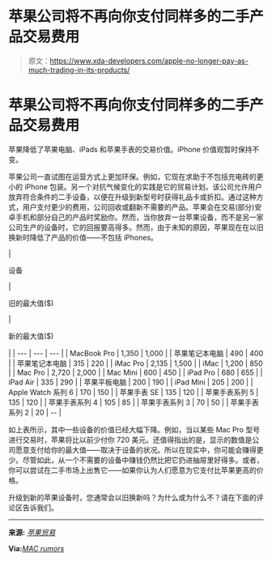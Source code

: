 # 苹果公司将不再向你支付同样多的二手产品交易费用

> 原文：<https://www.xda-developers.com/apple-no-longer-pay-as-much-trading-in-its-products/>

# 苹果公司将不再向你支付同样多的二手产品交易费用

苹果降低了苹果电脑、iPads 和苹果手表的交易价值。iPhone 价值观暂时保持不变。

苹果公司一直试图在运营方式上更加环保。例如，它现在求助于不包括充电砖的更小的 iPhone 包装。另一个对抗气候变化的实践是它的贸易计划。该公司允许用户放弃符合条件的二手设备，以便在升级到新型号时获得礼品卡或折扣。通过这种方式，用户支付更少的费用，公司回收或翻新不需要的产品。苹果会在交易(部分)安卓手机和部分自己的产品时奖励你。然而，当你放弃一台苹果设备，而不是另一家公司生产的设备时，它的回报要高得多。然而，由于未知的原因，苹果现在在以旧换新时降低了产品的价值——不包括 iPhones。

| 

设备

 | 

旧的最大值($)

 | 

新的最大值($)

 |
| --- | --- | --- |
| MacBook Pro | 1,350 | 1,000 |
| 苹果笔记本电脑 | 490 | 400 |
| 苹果笔记本电脑 | 315 | 220 |
| iMac Pro | 2,135 | 1,500 |
| iMac | 1,200 | 850 |
| Mac Pro | 2,720 | 2,000 |
| Mac Mini | 600 | 450 |
| iPad Pro | 680 | 655 |
| iPad Air | 335 | 290 |
| 苹果平板电脑 | 200 | 190 |
| iPad Mini | 205 | 200 |
| Apple Watch 系列 6 | 170 | 150 |
| 苹果手表 SE | 135 | 120 |
| 苹果手表系列 5 | 135 | 120 |
| 苹果手表系列 4 | 105 | 85 |
| 苹果手表系列 3 | 70 | 50 |
| 苹果手表系列 2 | 20 | -- |

如上表所示，其中一些设备的价值已经大幅下降。例如，当以某些 Mac Pro 型号进行交易时，苹果将比以前少付你 720 美元。还值得指出的是，显示的数值是公司愿意支付给你的最大值——取决于设备的状况。所以在现实中，你可能会赚得更少。尽管如此，从一个不需要的设备中赚钱仍然比把它扔进抽屉里好得多。或者，你可以尝试在二手市场上出售它——如果你认为人们愿意为它支付比苹果更高的价格。

升级到新的苹果设备时，您通常会以旧换新吗？为什么或为什么不？请在下面的评论区告诉我们。

* * *

**来源:** [*苹果贸易*](https://www.apple.com/shop/trade-in)

**Via:**[*MAC rumors*](https://www.macrumors.com/2022/05/05/apple-lowers-trade-in-values-for-macs-ipads-more/)